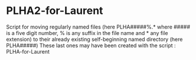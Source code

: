 # PLHA2-for-Laurent

Script for moving regularly named files (here PLHA#####%.* where ##### is a
five digit number, % is any suffix in the file name and * any file extension) 
to their already existing self-beginning named directory (here PLHA#####)
These last ones may have been created with the script : PLHA-for-Laurent
